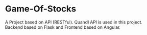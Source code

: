 # Game-Of-Stocks
A Project based on API (RESTful). Quandl API is used in this project. Backend based on Flask and Frontend based on Angular.
